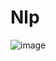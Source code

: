 # Nlp

![image](https://user-images.githubusercontent.com/45967745/115890086-3bf8b180-a45d-11eb-8c0b-4fde34035356.png)
